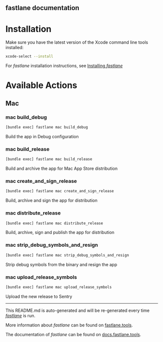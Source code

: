 fastlane documentation
----

# Installation

Make sure you have the latest version of the Xcode command line tools installed:

```sh
xcode-select --install
```

For _fastlane_ installation instructions, see [Installing _fastlane_](https://docs.fastlane.tools/#installing-fastlane)

# Available Actions

## Mac

### mac build_debug

```sh
[bundle exec] fastlane mac build_debug
```

Build the app in Debug configuration

### mac build_release

```sh
[bundle exec] fastlane mac build_release
```

Build and archive the app for Mac App Store distribution

### mac create_and_sign_release

```sh
[bundle exec] fastlane mac create_and_sign_release
```

Build, archive and sign the app for distribution

### mac distribute_release

```sh
[bundle exec] fastlane mac distribute_release
```

Build, archive, sign and publish the app for distribution

### mac strip_debug_symbols_and_resign

```sh
[bundle exec] fastlane mac strip_debug_symbols_and_resign
```

Strip debug symbols from the binary and resign the app

### mac upload_release_symbols

```sh
[bundle exec] fastlane mac upload_release_symbols
```

Upload the new release to Sentry

----

This README.md is auto-generated and will be re-generated every time [_fastlane_](https://fastlane.tools) is run.

More information about _fastlane_ can be found on [fastlane.tools](https://fastlane.tools).

The documentation of _fastlane_ can be found on [docs.fastlane.tools](https://docs.fastlane.tools).
